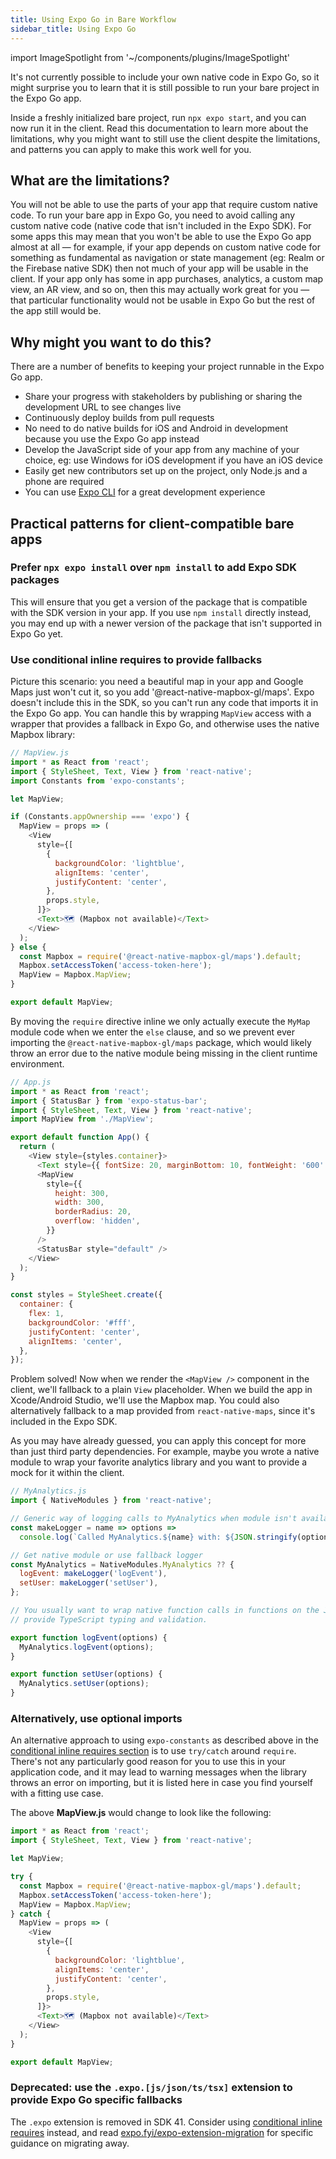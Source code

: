 ```yaml
---
title: Using Expo Go in Bare Workflow
sidebar_title: Using Expo Go
---
```


import ImageSpotlight from '~/components/plugins/ImageSpotlight'

It's not currently possible to include your own native code in Expo Go, so it might surprise you to learn that it is still possible to run your bare project in the Expo Go app.

Inside a freshly initialized bare project, run `npx expo start`, and you can now run it in the client. Read this documentation to learn more about the limitations, why you might want to still use the client despite the limitations, and patterns you can apply to make this work well for you.

## What are the limitations?

You will not be able to use the parts of your app that require custom native code. To run your bare app in Expo Go, you need to avoid calling any custom native code (native code that isn't included in the Expo SDK). For some apps this may mean that you won't be able to use the Expo Go app almost at all &mdash; for example, if your app depends on custom native code for something as fundamental as navigation or state management (eg: Realm or the Firebase native SDK) then not much of your app will be usable in the client. If your app only has some in app purchases, analytics, a custom map view, an AR view, and so on, then this may actually work great for you &mdash; that particular functionality would not be usable in Expo Go but the rest of the app still would be.

## Why might you want to do this?

There are a number of benefits to keeping your project runnable in the Expo Go app.

- Share your progress with stakeholders by publishing or sharing the development URL to see changes live
- Continuously deploy builds from pull requests
- No need to do native builds for iOS and Android in development because you use the Expo Go app instead
- Develop the JavaScript side of your app from any machine of your choice, eg: use Windows for iOS development if you have an iOS device
- Easily get new contributors set up on the project, only Node.js and a phone are required
- You can use [Expo CLI](/workflow/expo-cli) for a great development experience

## Practical patterns for client-compatible bare apps

### Prefer `npx expo install` over `npm install` to add Expo SDK packages

This will ensure that you get a version of the package that is compatible with the SDK version in your app. If you use `npm install` directly instead, you may end up with a newer version of the package that isn't supported in Expo Go yet.

### Use conditional inline requires to provide fallbacks

Picture this scenario: you need a beautiful map in your app and Google Maps just won't cut it, so you add '@react-native-mapbox-gl/maps'. Expo doesn't include this in the SDK, so you can't run any code that imports it in the Expo Go app. You can handle this by wrapping `MapView` access with a wrapper that provides a fallback in Expo Go, and otherwise uses the native Mapbox library:

```js
// MapView.js
import * as React from 'react';
import { StyleSheet, Text, View } from 'react-native';
import Constants from 'expo-constants';

let MapView;

if (Constants.appOwnership === 'expo') {
  MapView = props => (
    <View
      style={[
        {
          backgroundColor: 'lightblue',
          alignItems: 'center',
          justifyContent: 'center',
        },
        props.style,
      ]}>
      <Text>🗺 (Mapbox not available)</Text>
    </View>
  );
} else {
  const Mapbox = require('@react-native-mapbox-gl/maps').default;
  Mapbox.setAccessToken('access-token-here');
  MapView = Mapbox.MapView;
}

export default MapView;
```

By moving the `require` directive inline we only actually execute the `MyMap` module code when we enter the `else` clause, and so we prevent ever importing the `@react-native-mapbox-gl/maps` package, which would likely throw an error due to the native module being missing in the client runtime environment.

```js
// App.js
import * as React from 'react';
import { StatusBar } from 'expo-status-bar';
import { StyleSheet, Text, View } from 'react-native';
import MapView from './MapView';

export default function App() {
  return (
    <View style={styles.container}>
      <Text style={{ fontSize: 20, marginBottom: 10, fontWeight: '600' }}>Behold, a map! ✨</Text>
      <MapView
        style={{
          height: 300,
          width: 300,
          borderRadius: 20,
          overflow: 'hidden',
        }}
      />
      <StatusBar style="default" />
    </View>
  );
}

const styles = StyleSheet.create({
  container: {
    flex: 1,
    backgroundColor: '#fff',
    justifyContent: 'center',
    alignItems: 'center',
  },
});
```

Problem solved! Now when we render the `<MapView />` component in the client, we'll fallback to a plain `View` placeholder. When we build the app in Xcode/Android Studio, we'll use the Mapbox map. You could also alternatively fallback to a map provided from `react-native-maps`, since it's included in the Expo SDK.

<ImageSpotlight alt="MapView working in an app built with Xcode and falling back to a placeholder in Expo Go" src="/static/images/expo-go-fallback.png" />

As you may have already guessed, you can apply this concept for more than just third party dependencies. For example, maybe you wrote a native module to wrap your favorite analytics library and you want to provide a mock for it within the client.

```js
// MyAnalytics.js
import { NativeModules } from 'react-native';

// Generic way of logging calls to MyAnalytics when module isn't available
const makeLogger = name => options =>
  console.log(`Called MyAnalytics.${name} with: ${JSON.stringify(options)}`);

// Get native module or use fallback logger
const MyAnalytics = NativeModules.MyAnalytics ?? {
  logEvent: makeLogger('logEvent'),
  setUser: makeLogger('setUser'),
};

// You usually want to wrap native function calls in functions on the JS side to
// provide TypeScript typing and validation.

export function logEvent(options) {
  MyAnalytics.logEvent(options);
}

export function setUser(options) {
  MyAnalytics.setUser(options);
}
```

### Alternatively, use optional imports

An alternative approach to using `expo-constants` as described above in the [conditional inline requires section](#use-conditional-inline-requires-to-provide-fallbacks) is to use `try/catch` around `require`. There's not any particularly good reason for you to use this in your application code, and it may lead to warning messages when the library throws an error on importing, but it is listed here in case you find yourself with a fitting use case.

The above **MapView.js** would change to look like the following:

```js
import * as React from 'react';
import { StyleSheet, Text, View } from 'react-native';

let MapView;

try {
  const Mapbox = require('@react-native-mapbox-gl/maps').default;
  Mapbox.setAccessToken('access-token-here');
  MapView = Mapbox.MapView;
} catch {
  MapView = props => (
    <View
      style={[
        {
          backgroundColor: 'lightblue',
          alignItems: 'center',
          justifyContent: 'center',
        },
        props.style,
      ]}>
      <Text>🗺 (Mapbox not available)</Text>
    </View>
  );
}

export default MapView;
```

### **Deprecated**: use the `.expo.[js/json/ts/tsx]` extension to provide Expo Go specific fallbacks

The `.expo` extension is removed in SDK 41. Consider using [conditional inline requires](#use-conditional-inline-requires-to-provide-fallbacks) instead, and read [expo.fyi/expo-extension-migration](https://expo.fyi/expo-extension-migration) for specific guidance on migrating away.
